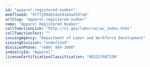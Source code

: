 ```yaml
---
id: "apparel-registered-number"
webflowId: "5f77294d614a2d184ad207a6"
urlSlug: "apparel-registered-number"
name: "Apparel Registered Number"
callToActionLink: "http://nj.gov/labor/wc/wc_index.html"
callToActionText: ""
issuingAgency: "Department of Labor and Workforce Development"
issuingDivision: "undefined"
divisionPhone: "(609) 984-3008"
industryId: "Apparel"
licenseCertificationClassification: "REGISTRATION"
---
```

